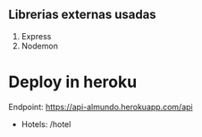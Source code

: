 ## Librerias externas usadas

1. Express
2. Nodemon

# Deploy in heroku
Endpoint: https://api-almundo.herokuapp.com/api
- Hotels: /hotel